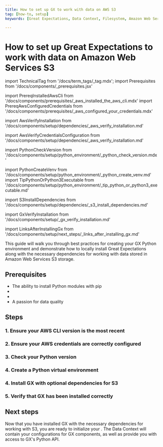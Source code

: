 ```yaml
---
title: How to set up GX to work with data on AWS S3
tag: [how-to, setup]
keywords: [Great Expectations, Data Context, Filesystem, Amazon Web Services S3]

---
```


# How to set up Great Expectations to work with data on Amazon Web Services S3

import TechnicalTag from '/docs/term_tags/_tag.mdx';
import Prerequisites from '/docs/components/_prerequisites.jsx'

<!-- ## Prerequisites -->
import PrereqInstalledAwsCli from '/docs/components/prerequisites/_aws_installed_the_aws_cli.mdx'
import PrereqAwsConfiguredCredentials from '/docs/components/prerequisites/_aws_configured_your_credentials.mdx'

<!-- ### 1. Ensure your AWS CLI version is the most recent -->
import AwsVerifyInstallation from '/docs/components/setup/dependencies/_aws_verify_installation.md'

<!-- ### 2. Ensure your AWS credentials are correctly configured -->
import AwsVerifyCredentialsConfiguration from '/docs/components/setup/dependencies/_aws_verify_installation.md'

<!-- ### 3. Check your Python version -->
import PythonCheckVersion from '/docs/components/setup/python_environment/_python_check_version.mdx'

<!-- ### 4. Create a Python virtual environment -->
import PythonCreateVenv from '/docs/components/setup/python_environment/_python_create_venv.md'
import TipPythonOrPython3Executable from '/docs/components/setup/python_environment/_tip_python_or_python3_executable.md'

<!-- ### 4. Install GX with optional dependencies for S3 -->
import S3InstallDependencies from '/docs/components/setup/dependencies/_s3_install_dependencies.md'

<!-- ### 5. Verify that GX has been installed correctly -->
import GxVerifyInstallation from '/docs/components/setup/_gx_verify_installation.md'

<!-- ## Next steps -->
import LinksAfterInstallingGx from '/docs/components/setup/next_steps/_links_after_installing_gx.md'

This guide will walk you through best practices for creating your GX Python environment and demonstrate how to locally install Great Expectations along with the necessary dependencies for working with data stored in Amazon Web Services S3 storage.

## Prerequisites

<Prerequisites requirePython = {true} requireInstallation = {false} requireDataContext = {false} requireSourceData = {null} requireDatasource = {false} requireExpectationSuite = {false}>

- The ability to install Python modules with pip
- <PrereqInstalledAwsCli />
- <PrereqAwsConfiguredCredentials />
- A passion for data quality

</Prerequisites>

## Steps

### 1. Ensure your AWS CLI version is the most recent

<AwsVerifyInstallation />

### 2. Ensure your AWS credentials are correctly configured

<AwsVerifyCredentialsConfiguration />

### 3. Check your Python version

<PythonCheckVersion />

<TipPythonOrPython3Executable />

### 4. Create a Python virtual environment

<PythonCreateVenv />

### 4. Install GX with optional dependencies for S3

<S3InstallDependencies />

### 5. Verify that GX has been installed correctly

<GxVerifyInstallation />

## Next steps

Now that you have installed GX with the necessary dependencies for working with S3, you are ready to initialize your <TechnicalTag tag="data_context" text="Data Context" />.  The Data Context will contain your configurations for GX components, as well as provide you with access to GX's Python API.

<LinksAfterInstallingGx />
